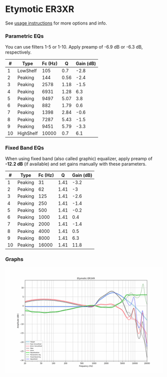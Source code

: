 # Etymotic ER3XR
See [usage instructions](https://github.com/jaakkopasanen/AutoEq#usage) for more options and info.

### Parametric EQs
You can use filters 1-5 or 1-10. Apply preamp of -6.9 dB or -6.3 dB, respectively.

|   # | Type      |   Fc (Hz) |    Q |   Gain (dB) |
|-----|-----------|-----------|------|-------------|
|   1 | LowShelf  |       105 | 0.7  |        -2.8 |
|   2 | Peaking   |       144 | 0.56 |        -2.4 |
|   3 | Peaking   |      2578 | 1.18 |        -1.5 |
|   4 | Peaking   |      6931 | 1.28 |         6.3 |
|   5 | Peaking   |      9497 | 5.07 |         3.8 |
|   6 | Peaking   |       882 | 1.79 |         0.6 |
|   7 | Peaking   |      1398 | 2.84 |        -0.6 |
|   8 | Peaking   |      7287 | 5.43 |        -1.5 |
|   9 | Peaking   |      9451 | 5.79 |        -3.3 |
|  10 | HighShelf |     10000 | 0.7  |         6.1 |

### Fixed Band EQs
When using fixed band (also called graphic) equalizer, apply preamp of **-12.2 dB** (if available) and set gains manually with these parameters.

|   # | Type    |   Fc (Hz) |    Q |   Gain (dB) |
|-----|---------|-----------|------|-------------|
|   1 | Peaking |        31 | 1.41 |        -3.2 |
|   2 | Peaking |        62 | 1.41 |        -3   |
|   3 | Peaking |       125 | 1.41 |        -2.6 |
|   4 | Peaking |       250 | 1.41 |        -1.4 |
|   5 | Peaking |       500 | 1.41 |        -0.2 |
|   6 | Peaking |      1000 | 1.41 |         0.4 |
|   7 | Peaking |      2000 | 1.41 |        -1.4 |
|   8 | Peaking |      4000 | 1.41 |         0.5 |
|   9 | Peaking |      8000 | 1.41 |         6.3 |
|  10 | Peaking |     16000 | 1.41 |        11.8 |

### Graphs
![](./Etymotic%20ER3XR.png)
